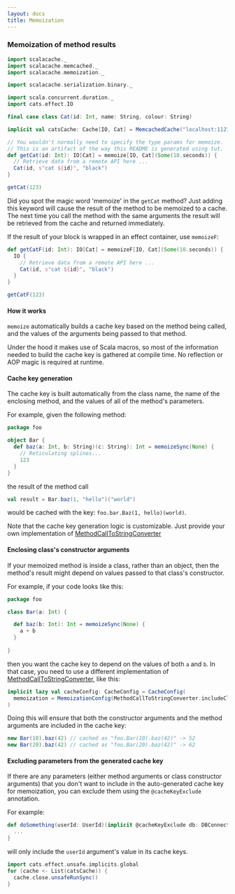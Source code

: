 ```yaml
---
layout: docs
title: Memoization
---
```


### Memoization of method results

```scala mdoc:reset-object
import scalacache._
import scalacache.memcached._
import scalacache.memoization._

import scalacache.serialization.binary._

import scala.concurrent.duration._
import cats.effect.IO

final case class Cat(id: Int, name: String, colour: String)

implicit val catsCache: Cache[IO, Cat] = MemcachedCache("localhost:11211")

// You wouldn't normally need to specify the type params for memoize.
// This is an artifact of the way this README is generated using tut.
def getCat(id: Int): IO[Cat] = memoize[IO, Cat](Some(10.seconds)) {
  // Retrieve data from a remote API here ...
  Cat(id, s"cat ${id}", "black")
}

getCat(123)
```

Did you spot the magic word 'memoize' in the `getCat` method? Just adding this keyword will cause the result of the method to be memoized to a cache.
The next time you call the method with the same arguments the result will be retrieved from the cache and returned immediately.

If the result of your block is wrapped in an effect container, use `memoizeF`:

```scala mdoc
def getCatF(id: Int): IO[Cat] = memoizeF[IO, Cat](Some(10.seconds)) {
  IO {
    // Retrieve data from a remote API here ...
    Cat(id, s"cat ${id}", "black")
  }
}

getCatF(123)
```

#### How it works

`memoize` automatically builds a cache key based on the method being called, and the values of the arguments being passed to that method.

Under the hood it makes use of Scala macros, so most of the information needed to build the cache key is gathered at compile time. No reflection or AOP magic is required at runtime.

#### Cache key generation

The cache key is built automatically from the class name, the name of the enclosing method, and the values of all of the method's parameters.

For example, given the following method:

```scala
package foo

object Bar {
  def baz(a: Int, b: String)(c: String): Int = memoizeSync(None) {
    // Reticulating splines...   
    123
  }
}
```

the result of the method call

```scala
val result = Bar.baz(1, "hello")("world")
```

would be cached with the key: `foo.bar.Baz(1, hello)(world)`.

Note that the cache key generation logic is customizable. Just provide your own implementation of [MethodCallToStringConverter](https://github.com/cb372/scalacache/blob/master/modules/core/shared/src/main/scala/scalacache/memoization/MethodCallToStringConverter.scala)

#### Enclosing class's constructor arguments

If your memoized method is inside a class, rather than an object, then the method's result might depend on values passed to that class's constructor.

For example, if your code looks like this:

```scala 
package foo

class Bar(a: Int) {

  def baz(b: Int): Int = memoizeSync(None) {
    a + b
  }
  
}
```

then you want the cache key to depend on the values of both `a` and `b`. In that case, you need to use a different implementation of [MethodCallToStringConverter](https://github.com/cb372/scalacache/blob/master/modules/core/shared/src/main/scala/scalacache/memoization/MethodCallToStringConverter.scala), like this:

```scala mdoc:silent
implicit lazy val cacheConfig: CacheConfig = CacheConfig(
  memoization = MemoizationConfig(MethodCallToStringConverter.includeClassConstructorParams)
)
```

Doing this will ensure that both the constructor arguments and the method arguments are included in the cache key:

```scala 
new Bar(10).baz(42) // cached as "foo.Bar(10).baz(42)" -> 52
new Bar(20).baz(42) // cached as "foo.Bar(20).baz(42)" -> 62
```

#### Excluding parameters from the generated cache key

If there are any parameters (either method arguments or class constructor arguments) that you don't want to include in the auto-generated cache key for memoization, you can exclude them using the `@cacheKeyExclude` annotation.

For example:

```scala
def doSomething(userId: UserId)(implicit @cacheKeyExclude db: DBConnection): String = memoize {
  ...
}
```

will only include the `userId` argument's value in its cache keys.

```scala mdoc:invisible
import cats.effect.unsafe.implicits.global
for (cache <- List(catsCache)) {
  cache.close.unsafeRunSync()
} 
```
